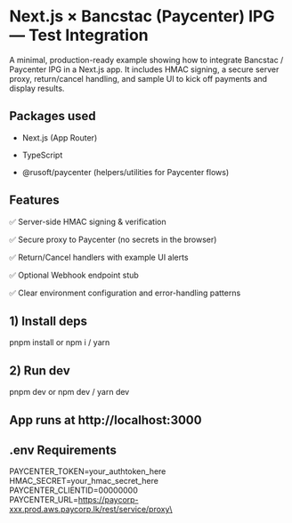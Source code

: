 # Next.js × Bancstac (Paycenter) IPG — Test Integration

A minimal, production-ready example showing how to integrate Bancstac / Paycenter IPG in a Next.js app.
It includes HMAC signing, a secure server proxy, return/cancel handling, and sample UI to kick off payments and display results.

## Packages used

 * Next.js (App Router)

 * TypeScript

 * @rusoft/paycenter (helpers/utilities for Paycenter flows)

## Features

✅ Server-side HMAC signing & verification

✅ Secure proxy to Paycenter (no secrets in the browser)

✅ Return/Cancel handlers with example UI alerts

✅ Optional Webhook endpoint stub

✅ Clear environment configuration and error-handling patterns

## 1) Install deps
pnpm install
or npm i / yarn

## 2) Run dev
pnpm dev
or npm dev / yarn dev

## App runs at http://localhost:3000

## .env Requirements
PAYCENTER_TOKEN=your_authtoken_here\
HMAC_SECRET=your_hmac_secret_here\
PAYCENTER_CLIENTID=00000000\
PAYCENTER_URL=https://paycorp-xxx.prod.aws.paycorp.lk/rest/service/proxy\

